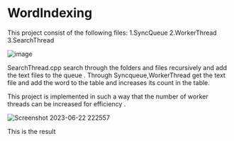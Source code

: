 # WordIndexing


This project consist of the following files:
1.SyncQueue
2.WorkerThread
3.SearchThread

![image](https://github.com/raaz252/WordIndexing/assets/63297432/16cffaa5-90b5-4f1a-b54c-4dfb09f94a81)


SearchThread.cpp search through the folders and files recursively and add the text files to the queue .
Through Syncqueue,WorkerThread get the text file and add the word  to the table and increases its count in the table.

This project is implemented in such a way that the number of worker threads can be increased for efficiency .

![Screenshot 2023-06-22 222557](https://github.com/raaz252/WordIndexing/assets/63297432/885b7c36-eaa7-4174-bdc0-df84bc79b49a)



This is the result 
